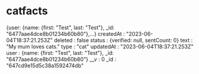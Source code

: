 # catfacts
{user: {name: {first: "Test", last: "Test"}, _id: "6477aae4dce8b01234b60b80"},…}
createdAt
: 
"2023-06-04T18:37:21.253Z"
deleted
: 
false
status
: 
{verified: null, sentCount: 0}
text
: 
"My mum loves cats."
type
: 
"cat"
updatedAt
: 
"2023-06-04T18:37:21.253Z"
user
: 
{name: {first: "Test", last: "Test"}, _id: "6477aae4dce8b01234b60b80"}
__v
: 
0
_id
: 
"647cd9e15d5c38a1592474db"
